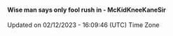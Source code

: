 #### Wise man says only fool rush in - McKidKneeKaneSir
Updated on 02/12/2023 - 16:09:46 (UTC) Time Zone
